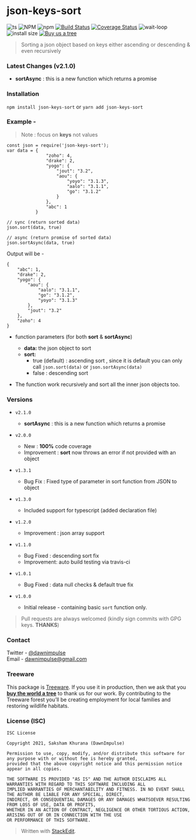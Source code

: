 

# json-keys-sort
![ts](https://badgen.net/badge/-/TypeScript?icon=typescript&label&labelColor=blue&color=555555) ![NPM](https://img.shields.io/npm/l/error-key) ![npm](https://img.shields.io/npm/v/json-keys-sort) [![Build Status](https://app.travis-ci.com/DawnImpulse/json-keys-sort.svg?branch=master)](https://app.travis-ci.com/DawnImpulse/json-keys-sort) [![Coverage Status](https://coveralls.io/repos/github/DawnImpulse/json-keys-sort/badge.svg?branch=master)](https://coveralls.io/github/DawnImpulse/json-keys-sort?branch=master) ![wait-loop](https://img.shields.io/npm/dt/json-keys-sort.svg) ![install size](https://packagephobia.com/badge?p=json-keys-sort) [![Buy us a tree](https://img.shields.io/badge/Treeware-%F0%9F%8C%B3-lightgreen)](https://plant.treeware.earth/dawnimpulse/json-keys-sort)
> Sorting a json object based on keys either ascending or descending & even recursively

### Latest Changes	(v2.1.0)
- **sortAsync** : this is a new function which returns a promise

### Installation
`npm install json-keys-sort`
or
`yarn add json-keys-sort`

### Example -
> Note : focus on **keys** not values
~~~~    
const json = require('json-keys-sort');    
var data = {    
               "zoho": 4,    
               "drake": 2,    
               "yogo": {    
                   "jout": "3.2",    
                   "aou": {    
                       "yoyo": "3.1.3",    
                       "aalo": "3.1.1",    
                       "go": "3.1.2"    
                   }    
               },    
               "abc": 1    
           }    

// sync (return sorted data)
json.sort(data, true)    

// async (return promise of sorted data)
json.sortAsync(data, true)
~~~~    

Output will be -
~~~~    
{    
	"abc": 1,    
	"drake": 2,    
	"yogo": {                       
		"aou": {    
			"aalo": "3.1.1",    
			"go": "3.1.2",    
			"yoyo": "3.1.3"                                                 
		},    
		"jout": "3.2"    
	},    
	"zoho": 4    
}  
~~~~    

+ function parameters  (for both **sort** & **sortAsync**)
	- **data:** the json object to sort
	- **sort:**
		- true (default) : ascending sort , since it is default you can only call `json.sort(data)` or `json.sortAsync(data)`
		- false : descending sort

+ The function work recursively and sort all the inner json objects too.

### Versions
+ `v2.1.0`
	+ **sortAsync** : this is a new function which returns a promise

+ `v2.0.0`
	+ New : **100%** code coverage
	+ Improvement : **sort** now throws an error if not provided with an object

+ `v1.3.1`
	+ Bug Fix : Fixed type of parameter in sort function from JSON to object

+ `v1.3.0`
	+ Included support for typescript (added declaration file)

+  `v1.2.0`
	+ Improvement : json array support

+  `v1.1.0`
	+ Bug Fixed : descending sort fix
	+ Improvement: auto build testing via travis-ci

+  `v1.0.1`
	+ Bug Fixed : data null checks & default true fix

+ `v1.0.0`
	+ Initial release - containing basic `sort` function only.


> Pull requests are always welcomed (kindly sign commits with GPG keys. **THANKS**)


### Contact
Twitter - [@dawnimpulse](https://twitter.com/dawnimpulse)  
Email - [dawnimpulse@gmail.com](mailto://dawnimpulse@gmail.com)

### Treeware
This package is [Treeware](https://treeware.earth). If you use it in production, then we ask that you [**buy the world a tree**](https://plant.treeware.earth/dawnimpulse/json-keys-sort) to thank us for our work. By contributing to the Treeware forest you’ll be creating employment for local families and restoring wildlife habitats.


### License (ISC)
~~~~  
ISC License  
  
Copyright 2021, Saksham Khurana (DawnImpulse)  
  
Permission to use, copy, modify, and/or distribute this software for any purpose with or without fee is hereby granted,  
provided that the above copyright notice and this permission notice appear in all copies.  
  
THE SOFTWARE IS PROVIDED "AS IS" AND THE AUTHOR DISCLAIMS ALL WARRANTIES WITH REGARD TO THIS SOFTWARE INCLUDING ALL  
IMPLIED WARRANTIES OF MERCHANTABILITY AND FITNESS. IN NO EVENT SHALL THE AUTHOR BE LIABLE FOR ANY SPECIAL, DIRECT,  
INDIRECT, OR CONSEQUENTIAL DAMAGES OR ANY DAMAGES WHATSOEVER RESULTING FROM LOSS OF USE, DATA OR PROFITS,  
WHETHER IN AN ACTION OF CONTRACT, NEGLIGENCE OR OTHER TORTIOUS ACTION, ARISING OUT OF OR IN CONNECTION WITH THE USE  
OR PERFORMANCE OF THIS SOFTWARE.
~~~~

> Written with [StackEdit](https://stackedit.io/).